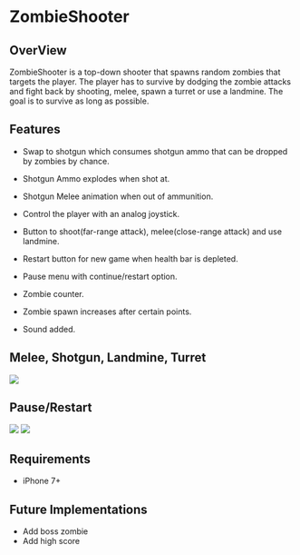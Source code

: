 # ZombieShooter

## OverView
ZombieShooter is a top-down shooter that spawns random zombies that targets the player. The player has to survive by dodging the zombie attacks and fight back by shooting, melee, spawn a turret or use a landmine. The goal is to survive as long as possible.

## Features
 
 * Swap to shotgun which consumes shotgun ammo that can be dropped by zombies by chance.
 
 * Shotgun Ammo explodes when shot at.
 
 *  Shotgun Melee animation when out of ammunition.
 
 * Control the player with an analog joystick.
 
 * Button to shoot(far-range attack), melee(close-range attack) and use landmine.
 
 * Restart button for new game when health bar is depleted.
 
 * Pause menu with continue/restart option.
 
 * Zombie counter.
 
 * Zombie spawn increases after certain points.
 
 * Sound added.
 ## Melee, Shotgun, Landmine, Turret

![](gifs/ZombieShooterGif-Melee,Shotgun,Landmine,Turret.gif)

## Pause/Restart

![](gifs/ZombieShooterGif-PauseMenu.gif)
![](gifs/ZombieShooterGif-Restart.gif)

## Requirements
 * iPhone 7+

## Future Implementations
  * Add boss zombie
  * Add high score
